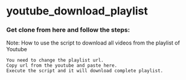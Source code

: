 # youtube_download_playlist

### Get clone from here and follow the steps:
Note: How to use the script to download all videos from the playlist of Youtube

    You need to change the playlist url.
    Copy url from the youtube and paste here.
    Execute the script and it will download complete playlist.
